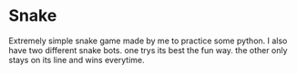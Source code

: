 # Snake

Extremely simple snake game made by me to practice some python. I also have two different snake bots. one trys its best the fun way. the other only stays on its line and wins everytime.
